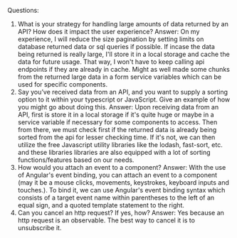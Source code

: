 Questions:
1. What is your strategy for handling large amounts of data returned by an API? How does it
impact the user experience?
Answer: On my experience, I will reduce the size pagination by setting limits on database returned data or sql queries if possible. If incase the data being returned is really large, I'll store it in a local storage and cache the data for future usage. That way, I won't have to keep calling api endpoints if they are already in cache. Might as well made some chunks from the returned large data in a form service variables which can be used for specific components.
2. Say you’ve received data from an API, and you want to supply a sorting option to it within your typescript or JavaScript. Give an example of how you might go about doing this.
Answer: Upon receiving data from an API, first is store it in a local storage if it's quite huge or maybe in a service variable if necessary for some components to access. Then from there, we must check first if the returned data is already being sorted from the api for lesser checking time. If it's not, we can then utilize the free Javascript utility libraries like the lodash, fast-sort, etc. and these libraries libraries are also equipped with a lot of sorting functions/features based on our needs.
3. How would you attach an event to a component?
Answer: With the use of Angular's event binding, you can attach an event to a component (may it be a mouse clicks, movements, keystrokes, keyboard inputs and touches.). To bind it, we can use Angular's event binding syntax which consists of a target event name within parentheses to the left of an equal sign, and a quoted template statement to the right.
4. Can you cancel an http request? If yes, how?
Answer: Yes because an http request is an observable. The best way to cancel it is to unsubscribe it.
